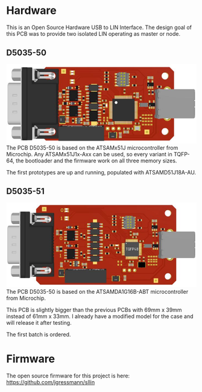 # Hardware
This is an Open Source Hardware USB to LIN Interface.
The design goal of this PCB was to provide two isolated LIN operating as master or node.

## D5035-50
![USB_CAN-FD](/images/D5035_50.jpg?raw=true)
The PCB D5035-50 is based on the ATSAMx51J microcontroller from Microchip.
Any ATSAMx51J1x-Axx can be used, so every variant in TQFP-64, the bootloader and the firmware work on all three memory sizes.

The first prototypes are up and running, populated with ATSAMD51J18A-AU.

## D5035-51
![USB_CAN-FD](/images/D5035_51.jpg?raw=true)
The PCB D5035-50 is based on the ATSAMDA1G16B-ABT microcontroller from Microchip.

This PCB is slightly bigger than the previous PCBs with 69mm x 39mm instead of 61mm x 33mm.
I already have a modified model for the case and will release it after testing.

The first batch is ordered.

# Firmware
The open source firmware for this project is here: https://github.com/jgressmann/sllin
